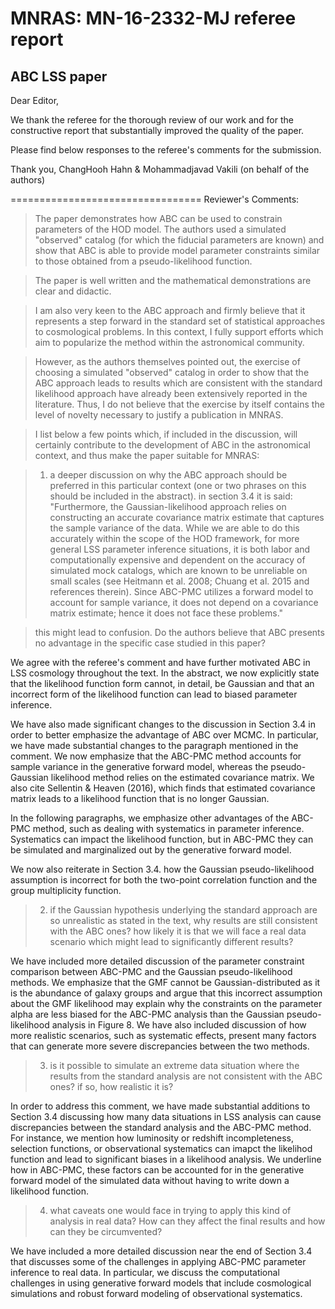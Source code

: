# MNRAS: MN-16-2332-MJ referee report
## ABC LSS paper

Dear Editor,


We thank the referee for the thorough review of our work and for the constructive report that substantially improved the quality of the paper.

Please find below responses to the referee's comments for the submission. 

Thank you, 
ChangHooh Hahn & Mohammadjavad Vakili (on behalf of the authors)

=================================
Reviewer's Comments:

>The paper demonstrates how ABC can be used to constrain parameters of the HOD model.
The authors used a simulated "observed" catalog (for which the fiducial parameters are known) and show that ABC is able to provide model parameter constraints similar to those obtained from a pseudo-likelihood function.

>The paper is well written and the mathematical demonstrations are clear and didactic.

>I am also very keen to the ABC approach and firmly believe that it represents a step forward in the standard set of statistical approaches to cosmological problems.
In this context, I fully support efforts which aim to popularize the method within the astronomical community.

> However, as the authors themselves pointed out, the exercise of choosing a simulated "observed" catalog in order to show that the ABC approach leads to results which are consistent with the standard likelihood approach have already been extensively reported in the literature. Thus, I do not believe that the exercise by itself contains the level of novelty necessary to justify a publication in MNRAS.

> I list below a few points which, if included in the discussion, will certainly contribute to the development of ABC in the astronomical context, and thus make the paper suitable for MNRAS:

>1) a deeper discussion on why the ABC approach should be preferred in this particular context (one or two phrases on this should be included in the abstract).
   in section 3.4 it is said:
   "Furthermore, the Gaussian-likelihood approach relies on constructing an accurate covariance
matrix estimate that captures the sample variance of the data. While we are able to
do this accurately within the scope of the HOD framework, for more general LSS parameter
inference situations, it is both labor and computationally expensive and dependent on the
accuracy of simulated mock catalogs, which are known to be unreliable on small scales (see
Heitmann et al. 2008; Chuang et al. 2015 and references therein). Since ABC-PMC utilizes
a forward model to account for sample variance, it does not depend on a covariance matrix
estimate; hence it does not face these problems."

>   this might lead to confusion. Do the authors believe that ABC presents no advantage  in the specific case studied in this paper?


We agree with the referee's comment and have further motivated ABC in LSS cosmology throughout the text. In the abstract, we now explicitly state that the likelihood function form cannot, in detail, be Gaussian and that an incorrect form of the likelihood function can lead to biased parameter inference. 

We have also made significant changes to the discussion in Section 3.4 in order to better emphasize the advantage of ABC over MCMC. In particular, we have made substantial changes to the paragraph mentioned in the comment. We now emphasize that the ABC-PMC method accounts for sample variance in the generative forward model, whereas the pseudo-Gaussian likelihood method relies on the estimated covariance matrix. We also cite Sellentin & Heaven (2016), which finds that estimated covariance matrix leads to a likelihood function that is no longer Gaussian.

In the following paragraphs, we emphasize other advantages of the ABC-PMC method, such as dealing with systematics in parameter inference. Systematics can impact the likelihood function, but in ABC-PMC they can be simulated and marginalized out by the generative forward model. 

We now also reiterate in Section 3.4. how the Gaussian pseudo-likelihood assumption is incorrect for both the two-point correlation function and the group multiplicity function. 

>2) if the Gaussian hypothesis underlying the standard approach are so unrealistic as stated in the text, why results are still consistent with the ABC ones? how likely it is that we will face a real data scenario which might lead to significantly different results?

We have included more detailed discussion of the parameter constraint comparison between ABC-PMC and the Gaussian pseudo-likelihood methods. We emphasize that the GMF cannot be Gaussian-distributed as it is the abundance of galaxy groups and argue that this incorrect assumption about the GMF likelihood may explain why the constraints on the parameter alpha are less biased for the ABC-PMC analysis than the Gaussian pseudo-likelihood analysis in Figure 8. We have also included discussion of how more realistic scenarios, such as systematic effects, present many factors that can generate more severe discrepancies between the two methods. 

>3) is it possible to simulate an extreme data situation where the results from the standard analysis are not consistent with the ABC ones? if so,  how realistic it is?

In order to address this comment, we have made substantial additions to Section 3.4 discussing how many data situations in LSS analysis can cause discrepancies between the standard analysis and the ABC-PMC method. For instance, we mention how luminosity or redshift incompleteness, selection functions, or observational systematics can imapct the likelihod function and lead to significant biases in a likelihood analysis. We underline how in ABC-PMC, these factors can be accounted for in the generative forward model of the simulated data without having to write down a likelihood function. 

>4) what caveats one would face in trying to  apply this kind of analysis in real data? How can they affect the final results and how can they be circumvented?

We have included a more detailed discussion near the end of Section 3.4 that discusses some of the challenges in applying ABC-PMC parameter inference to real data. In particular, we discuss the computational challenges in using generative forward models that include cosmological simulations and robust forward modeling of  observational systematics. 